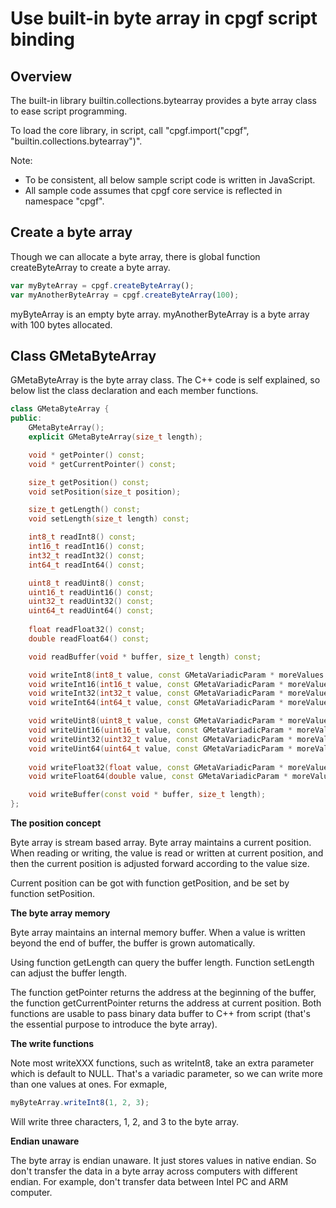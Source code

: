 

# Use built-in byte array in cpgf script binding

## Overview

The built-in library builtin.collections.bytearray provides a byte array class to ease script programming.

To load the core library, in script, call "cpgf.import("cpgf", "builtin.collections.bytearray")".

Note:
  * To be consistent, all below sample script code is written in JavaScript.
  * All sample code assumes that cpgf core service is reflected in namespace "cpgf".

## Create a byte array

Though we can allocate a byte array, there is global function createByteArray to create a byte array.
```javascript
var myByteArray = cpgf.createByteArray();
var myAnotherByteArray = cpgf.createByteArray(100);
```
myByteArray is an empty byte array. myAnotherByteArray is a byte array with 100 bytes allocated.

## Class GMetaByteArray

GMetaByteArray is the byte array class. The C++ code is self explained, so below list the class declaration and each member functions.
```c++
class GMetaByteArray {
public:
    GMetaByteArray();
    explicit GMetaByteArray(size_t length);

    void * getPointer() const;
    void * getCurrentPointer() const;

    size_t getPosition() const;
    void setPosition(size_t position);

    size_t getLength() const;
    void setLength(size_t length) const;

    int8_t readInt8() const;
    int16_t readInt16() const;
    int32_t readInt32() const;
    int64_t readInt64() const;

    uint8_t readUint8() const;
    uint16_t readUint16() const;
    uint32_t readUint32() const;
    uint64_t readUint64() const;
    
    float readFloat32() const;
    double readFloat64() const;

    void readBuffer(void * buffer, size_t length) const;

    void writeInt8(int8_t value, const GMetaVariadicParam * moreValues = NULL);
    void writeInt16(int16_t value, const GMetaVariadicParam * moreValues = NULL);
    void writeInt32(int32_t value, const GMetaVariadicParam * moreValues = NULL);
    void writeInt64(int64_t value, const GMetaVariadicParam * moreValues = NULL);

    void writeUint8(uint8_t value, const GMetaVariadicParam * moreValues = NULL);
    void writeUint16(uint16_t value, const GMetaVariadicParam * moreValues = NULL);
    void writeUint32(uint32_t value, const GMetaVariadicParam * moreValues = NULL);
    void writeUint64(uint64_t value, const GMetaVariadicParam * moreValues = NULL);
    
    void writeFloat32(float value, const GMetaVariadicParam * moreValues = NULL);
    void writeFloat64(double value, const GMetaVariadicParam * moreValues = NULL);

    void writeBuffer(const void * buffer, size_t length);
};
```

**The position concept**

Byte array is stream based array. Byte array maintains a current position. When reading or writing, the value is read or written at current position, and then the current position is adjusted forward according to the value size.

Current position can be got with function getPosition, and be set by function setPosition.

**The byte array memory**

Byte array maintains an internal memory buffer. When a value is written beyond the end of buffer, the buffer is grown automatically.

Using function getLength can query the buffer length. Function setLength can adjust the buffer length.

The function getPointer returns the address at the beginning of the buffer, the function getCurrentPointer returns the address at current position. Both functions are usable to pass binary data buffer to C++ from script (that's the essential purpose to introduce the byte array).

**The write functions**

Note most writeXXX functions, such as writeInt8, take an extra parameter which is default to NULL. That's a variadic parameter, so we can write more than one values at ones. For exmaple,
```javascript
myByteArray.writeInt8(1, 2, 3);
```
Will write three characters, 1, 2, and 3 to the byte array.

**Endian unaware**

The byte array is endian unaware. It just stores values in native endian. So don't transfer the data in a byte array across computers with different endian. For example, don't transfer data between Intel PC and ARM computer.
